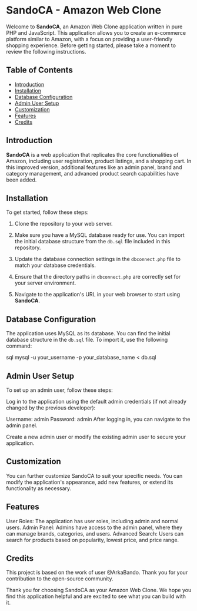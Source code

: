 # SandoCA - Amazon Web Clone

Welcome to **SandoCA**, an Amazon Web Clone application written in pure PHP and JavaScript. This application allows you to create an e-commerce platform similar to Amazon, with a focus on providing a user-friendly shopping experience. Before getting started, please take a moment to review the following instructions.

## Table of Contents
- [Introduction](#introduction)
- [Installation](#installation)
- [Database Configuration](#database-configuration)
- [Admin User Setup](#admin-user-setup)
- [Customization](#customization)
- [Features](#features)
- [Credits](#credits)

## Introduction

**SandoCA** is a web application that replicates the core functionalities of Amazon, including user registration, product listings, and a shopping cart. In this improved version, additional features like an admin panel, brand and category management, and advanced product search capabilities have been added.

## Installation

To get started, follow these steps:

1. Clone the repository to your web server.

2. Make sure you have a MySQL database ready for use. You can import the initial database structure from the `db.sql` file included in this repository.

3. Update the database connection settings in the `dbconnect.php` file to match your database credentials.

4. Ensure that the directory paths in `dbconnect.php` are correctly set for your server environment.

5. Navigate to the application's URL in your web browser to start using **SandoCA**.

## Database Configuration

The application uses MySQL as its database. You can find the initial database structure in the `db.sql` file. To import it, use the following command:

sql
mysql -u your_username -p your_database_name < db.sql

## Admin User Setup
To set up an admin user, follow these steps:

Log in to the application using the default admin credentials (if not already changed by the previous developer):

Username: admin
Password: admin
After logging in, you can navigate to the admin panel.

Create a new admin user or modify the existing admin user to secure your application.

## Customization
You can further customize SandoCA to suit your specific needs. You can modify the application's appearance, add new features, or extend its functionality as necessary.

## Features
User Roles: The application has user roles, including admin and normal users.
Admin Panel: Admins have access to the admin panel, where they can manage brands, categories, and users.
Advanced Search: Users can search for products based on popularity, lowest price, and price range.

## Credits
This project is based on the work of user @ArkaBando. Thank you for your contribution to the open-source community.

Thank you for choosing SandoCA as your Amazon Web Clone. We hope you find this application helpful and are excited to see what you can build with it.
